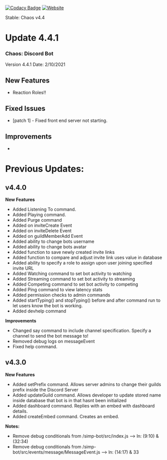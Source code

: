 [![Codacy Badge](https://app.codacy.com/project/badge/Grade/b775839b70364ba89233e4848f653ba7)](https://www.codacy.com?utm_source=github.com&amp;utm_medium=referral&amp;utm_content=Tanner1638/Mystic-Web-Interface&amp;utm_campaign=Badge_Grade)
[![Website](https://img.shields.io/badge/website-visit-brightgreen)](https://strangeislandstudios.com)

Stable: Chaos v4.4

# Update 4.4.1

### Chaos: Discord Bot
Version 4.4.1
Date: 2/10/2021

## New Features
- Reaction Roles!!


## Fixed Issues
- [patch 1] - Fixed front end server not starting. 


## Improvements
- 







# Previous Updates:

## v4.4.0
**New Features**
- Added Listening To command.
- Added Playing command.
- Added Purge command
- Added on inviteCreate Event
- Added on inviteDelete Event
- Added on guildMemberAdd Event
- Added ability to change bots username
- Added ability to change bots avatar
- Added function to save newly created invite links
- Added function to compare and adjust invite link uses value in database
- Added ability to specify a role to assign upon user joining specified invite URL
- Added Watching command to set bot activity to watching
- Added Streaming command to set bot activity to streaming
- Added Competing command to set bot activity to competing
- Added Ping command to view latency stats
- Added permission checks to admin commands
- Added startTyping() and stopTyping() before and after command run to let users know the bot is working.
- Added devhelp command

**Improvements**
- Changed say command to include channel specification. Specify a channel to send the bot message to!
- Removed debug logs on messageEvent
- Fixed help command.


## v4.3.0
**New Features**
- Added setPrefix command. Allows server admins to change their guilds prefix inside the Discord Server
- Added updateGuild command. Allows developer to update stored name inside database that bot is in that hasnt been initialized
- Added dashboard command. Replies with an embed with dashboard details.
- Added createEmbed command. Creates an embed.


**Notes:**
- Remove debug conditionals from /simp-bot/src/index.js --> ln: (9:10) & (32:34)
- Remove debug conditionals from /simp-bot/src/events/message/MessageEvent.js --> ln: (14:17) & 33
